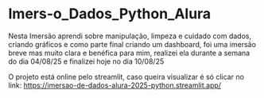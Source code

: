 # Imers-o_Dados_Python_Alura

Nesta Imersão aprendi sobre manipulação, limpeza e cuidado com dados, criando gráficos e como parte final criando um dashboard,
foi uma imersão breve mas muito clara e benéfica para mim, realizei ela durante a semana do dia 04/08/25 e finalizei hoje no dia
10/08/25


O projeto está online pelo streamlit, caso queira visualizar é só clicar no link: 
https://imersao-de-dados-alura-2025-python.streamlit.app/
